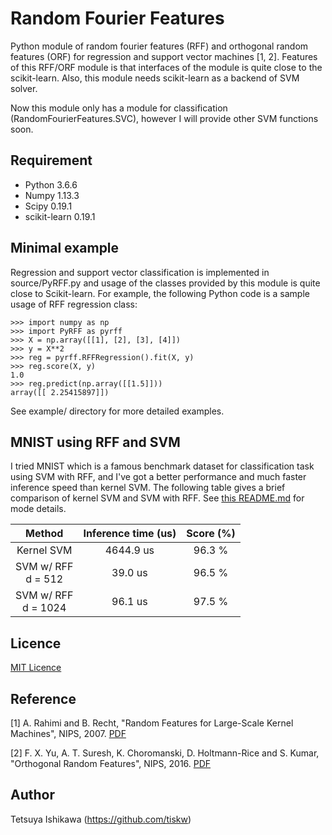 Random Fourier Features
====


Python module of random fourier features (RFF) and orthogonal random features (ORF) for regression and support vector machines [1, 2].
Features of this RFF/ORF module is that interfaces of the module is quite close to the scikit-learn.
Also, this module needs scikit-learn as a backend of SVM solver.

Now this module only has a module for classification (RandomFourierFeatures.SVC),
however I will provide other SVM functions soon.


## Requirement

- Python 3.6.6
- Numpy 1.13.3
- Scipy 0.19.1
- scikit-learn 0.19.1


## Minimal example

Regression and support vector classification is implemented in source/PyRFF.py
and usage of the classes provided by this module is quite close to Scikit-learn.
For example, the following Python code is a sample usage of RFF regression class:

    >>> import numpy as np
    >>> import PyRFF as pyrff
    >>> X = np.array([[1], [2], [3], [4]])
    >>> y = X**2
    >>> reg = pyrff.RFFRegression().fit(X, y)
    >>> reg.score(X, y)
    1.0
    >>> reg.predict(np.array([[1.5]]))
    array([[ 2.25415897]])

See example/ directory for more detailed examples.

## MNIST using RFF and SVM

I tried MNIST which is a famous benchmark dataset for classification task using SVM with RFF,
and I've got a better performance and much faster inference speed than kernel SVM.
The following table gives a brief comparison of kernel SVM and SVM with RFF.
See [this README.md](https://github.com/tiskw/RandomFourierFeatures/blob/master/examples/rff_and_orf_svc_for_mnist/README.md) for mode details.

| Method                   | Inference time (us) | Score (%) |
| :---------------------:  | :-----------------: | :-------: |
| Kernel SVM               | 4644.9 us           | 96.3 %    |
| SVM w/ RFF <br> d = 512  | 39.0 us             | 96.5 %    |
| SVM w/ RFF <br> d = 1024 | 96.1 us             | 97.5 %    |


## Licence

[MIT Licence](https://opensource.org/licenses/mit-license.php)


## Reference

[1] A. Rahimi and B. Recht, "Random Features for Large-Scale Kernel Machines", NIPS, 2007.
[PDF](https://papers.nips.cc/paper/3182-random-features-for-large-scale-kernel-machines.pdf)

[2] F. X. Yu, A. T. Suresh, K. Choromanski, D. Holtmann-Rice and S. Kumar, "Orthogonal Random Features", NIPS, 2016.
[PDF](https://papers.nips.cc/paper/6246-orthogonal-random-features.pdf)


## Author

Tetsuya Ishikawa (https://github.com/tiskw)

